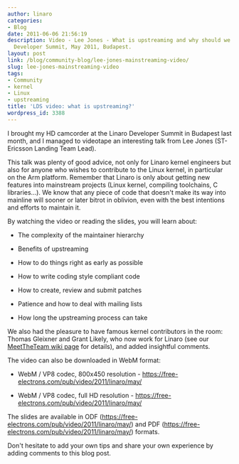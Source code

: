 ```yaml
---
author: linaro
categories:
- Blog
date: 2011-06-06 21:56:19
description: Video - Lee Jones - What is upstreaming and why should we bother? Linaro
  Developer Summit, May 2011, Budapest.
layout: post
link: /blog/community-blog/lee-jones-mainstreaming-video/
slug: lee-jones-mainstreaming-video
tags:
- Community
- kernel
- Linux
- upstreaming
title: 'LDS video: what is upstreaming?'
wordpress_id: 3388
---
```


I brought my HD camcorder at the Linaro Developer Summit in Budapest last month, and I managed to videotape an interesting talk from Lee Jones (ST-Ericsson Landing Team Lead).

This talk was plenty of good advice, not only for Linaro kernel engineers but also for anyone who wishes to contribute to the Linux kernel, in particular on the Arm platform. Remember that Linaro is only about getting new features into mainstream projects (Linux kernel, compiling toolchains, C libraries...). We know that any piece of code that doesn't make its way into mainline will sooner or later bitrot in oblivion, even with the best intentions and efforts to maintain it.

By watching the video or reading the slides, you will learn about:


  * The complexity of the maintainer hierarchy


  * Benefits of upstreaming


  * How to do things right as early as possible


  * How to write coding style compliant code


  * How to create, review and submit patches


  * Patience and how to deal with mailing lists


  * How long the upstreaming process can take



We also had the pleasure to have famous kernel contributors in the room: Thomas Gleixner and Grant Likely, who now work for Linaro (see our [MeetTheTeam wiki page](https://wiki-archive.linaro.org/MeetTheTeam) for details), and added insightful comments.


The video can also be downloaded in WebM format:


  * WebM / VP8 codec, 800x450 resolution - https://free-electrons.com/pub/video/2011/linaro/may/


  * WebM / VP8 codec, full HD resolution - https://free-electrons.com/pub/video/2011/linaro/may/



The slides are available in ODF (https://free-electrons.com/pub/video/2011/linaro/may/) and PDF (https://free-electrons.com/pub/video/2011/linaro/may/) formats.

Don't hesitate to add your own tips and share your own experience by adding comments to this blog post.
